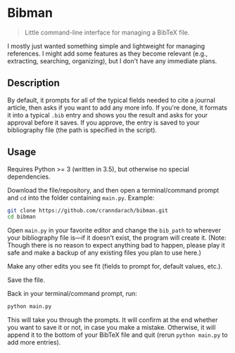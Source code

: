 # Bibman

>Little command-line interface for managing a BibTeX file.

I mostly just wanted something simple and lightweight for managing references.
I might add some features as they become relevant (e.g., extracting, searching,
organizing), but I don't have any immediate plans.

## Description

By default, it prompts for all of the typical fields needed to cite a journal
article, then asks if you want to add any more info. If you're done, it formats
it into a typical `.bib` entry and shows you the result and asks for your
approval before it saves. If you approve, the entry is saved to your
bibliography file (the path is specified in the script).

## Usage

Requires Python >= 3 (written in 3.5), but otherwise no special dependencies.

Download the file/repository, and then open a terminal/command prompt and `cd`
into the folder containing `main.py`. Example:

```sh
git clone https://github.com/cranndarach/bibman.git
cd bibman
```

Open `main.py` in your favorite editor and change the `bib_path` to wherever
your bibliography file is—if it doesn't exist, the program will create it.
(Note: Though there is no reason to expect anything bad to happen, please play
it safe and make a backup of any existing files you plan to use here.)

Make any other edits you see fit (fields to prompt for, default values, etc.).

Save the file.

Back in your terminal/command prompt, run:

```sh
python main.py
```

This will take you through the prompts. It will confirm at the end whether you
want to save it or not, in case you make a mistake. Otherwise, it will append
it to the bottom of your BibTeX file and quit (rerun `python main.py` to add
more entries).
